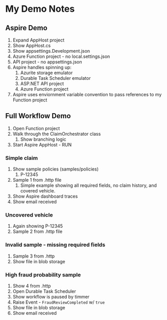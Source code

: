 # My Demo Notes

## Aspire Demo
1. Expand AppHost project
2. Show AppHost.cs
3. Show appsettings.Development.json
4. Azure Function project - no local.settings.json
5. API project - no appsettings.json
6. Aspire handles spinning up:
    1. Azurite storage emulator
    2. Durable Task Scheduler emulator
    3. ASP.NET API project
    4. Azure Function project
7. Aspire uses enviornment variable convention to pass references to my Function project

## Full Workflow Demo

1. Open Function project
2. Walk through the ClaimOrchestrator class
   1. Show branching logic
3. Start Aspire AppHost - RUN

### Simple claim

1. Show sample policies (samples/policies)
   1. P-12345
2. Sample 1 from .http file
   1. Simple example showing all required fields, no claim history, and covered vehicle.
3. Show Aspire dashboard traces
4. Show email received

### Uncovered vehicle

1. Again showing P-12345
2. Sample 2 from .http file

### Invalid sample - missing required fields

1. Sample 3 from .http
2. Show file in blob storage

### High fraud probability sample

1. Show 4 from .http 
2. Open Durable Task Scheduler
3. Show workflow is paused by timmer
4. Raise Event - `FraudReviewCompleted` w/ `true`
5. Show file in blob storage
6. Show email received

